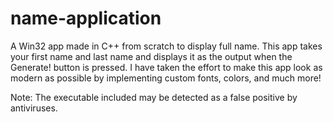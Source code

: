 # name-application
A Win32 app made in C++ from scratch to display full name.
This app takes your first name and last name and displays it as the output when the Generate! button is pressed.
I have taken the effort to make this app look as modern as possible by implementing custom fonts, colors, and much more!

Note: The executable included may be detected as a false positive by antiviruses.
